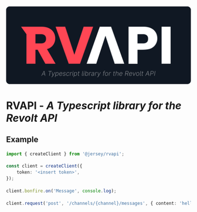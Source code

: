 ![RVAPI](https://raw.githubusercontent.com/williamhorning/rvapi/main/assets/logo.svg)

# RVAPI - _A Typescript library for the Revolt API_

## Example

```ts
import { createClient } from '@jersey/rvapi';

const client = createClient({
	token: '<insert token>',
});

client.bonfire.on('Message', console.log);

client.request('post', '/channels/{channel}/messages', { content: 'hello' });
```
